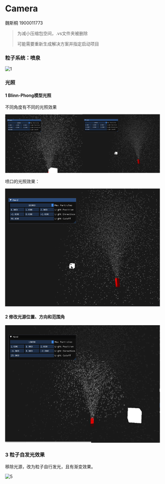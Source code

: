 # Camera

魏斯桐 1900011773

> 为减小压缩包空间，.vs文件夹被删除
>
> 可能需要重新生成解决方案并指定启动项目

### 粒子系统：喷泉

![1](./Pictures/1.gif)

### 光照

#### 1 Blinn-Phong模型光照

不同角度有不同的光照效果

![image-20220511184206276](./Pictures/2.png)

喷口的光照效果：

![image-20220511184110462](./Pictures/3.png)

#### 2 修改光源位置、方向和范围角

![image-20220509212100889](./Pictures/4.png)

### 3 粒子自发光效果

移除光源，改为粒子自行发光，且有渐变效果。

![5](./Pictures/5.gif)
